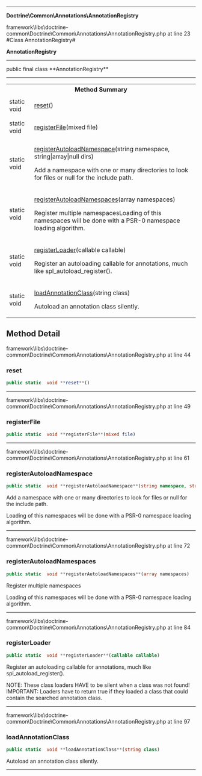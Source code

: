 - - -

**Doctrine\Common\Annotations\AnnotationRegistry**
<div class="location">framework\libs\doctrine-common\Doctrine\Common\Annotations\AnnotationRegistry.php at line 23</div>
#Class AnnotationRegistry#

**AnnotationRegistry**


- - -

<p class="signature">public final  class **AnnotationRegistry**</p>

- - -

<table id="summary_method">
<tr><th colspan="2">Method Summary</th></tr>
<tr>
<td class="type">static  void</td>
<td class="description"><p class="name"><a href="#reset">reset</a>()</p></td>
</tr>
<tr>
<td class="type">static  void</td>
<td class="description"><p class="name"><a href="#registerFile">registerFile</a>(mixed file)</p></td>
</tr>
<tr>
<td class="type">static  void</td>
<td class="description"><p class="name"><a href="#registerAutoloadNamespace">registerAutoloadNamespace</a>(string namespace, string|array|null dirs)</p><p class="description">Add a namespace with one or many directories to look for files or null for the include path.
</p></td>
</tr>
<tr>
<td class="type">static  void</td>
<td class="description"><p class="name"><a href="#registerAutoloadNamespaces">registerAutoloadNamespaces</a>(array namespaces)</p><p class="description">Register multiple namespacesLoading of this namespaces will be done with a PSR-0 namespace loading algorithm.</p></td>
</tr>
<tr>
<td class="type">static  void</td>
<td class="description"><p class="name"><a href="#registerLoader">registerLoader</a>(callable callable)</p><p class="description">Register an autoloading callable for annotations, much like spl_autoload_register().
</p></td>
</tr>
<tr>
<td class="type">static  void</td>
<td class="description"><p class="name"><a href="#loadAnnotationClass">loadAnnotationClass</a>(string class)</p><p class="description">Autoload an annotation class silently.</p></td>
</tr>
</table>

<h2 id="detail_method">Method Detail</h2>
<div class="location">framework\libs\doctrine-common\Doctrine\Common\Annotations\AnnotationRegistry.php at line 44</div>
<h3 id="reset()">reset</h3>

```php
public static  void **reset**()
```
<div class="details">
</div>

- - -

<div class="location">framework\libs\doctrine-common\Doctrine\Common\Annotations\AnnotationRegistry.php at line 49</div>
<h3 id="registerFile()">registerFile</h3>

```php
public static  void **registerFile**(mixed file)
```
<div class="details">
</div>

- - -

<div class="location">framework\libs\doctrine-common\Doctrine\Common\Annotations\AnnotationRegistry.php at line 61</div>
<h3 id="registerAutoloadNamespace()">registerAutoloadNamespace</h3>

```php
public static  void **registerAutoloadNamespace**(string namespace, string|array|null dirs)
```
<div class="details">
<p>Add a namespace with one or many directories to look for files or null for the include path.</p><p>Loading of this namespaces will be done with a PSR-0 namespace loading algorithm.</p></div>

- - -

<div class="location">framework\libs\doctrine-common\Doctrine\Common\Annotations\AnnotationRegistry.php at line 72</div>
<h3 id="registerAutoloadNamespaces()">registerAutoloadNamespaces</h3>

```php
public static  void **registerAutoloadNamespaces**(array namespaces)
```
<div class="details">
<p>Register multiple namespaces</p><p>Loading of this namespaces will be done with a PSR-0 namespace loading algorithm.</p></div>

- - -

<div class="location">framework\libs\doctrine-common\Doctrine\Common\Annotations\AnnotationRegistry.php at line 84</div>
<h3 id="registerLoader()">registerLoader</h3>

```php
public static  void **registerLoader**(callable callable)
```
<div class="details">
<p>Register an autoloading callable for annotations, much like spl_autoload_register().</p><p>NOTE: These class loaders HAVE to be silent when a class was not found!
IMPORTANT: Loaders have to return true if they loaded a class that could contain the searched annotation class.</p></div>

- - -

<div class="location">framework\libs\doctrine-common\Doctrine\Common\Annotations\AnnotationRegistry.php at line 97</div>
<h3 id="loadAnnotationClass()">loadAnnotationClass</h3>

```php
public static  void **loadAnnotationClass**(string class)
```
<div class="details">
<p>Autoload an annotation class silently.</p></div>

- - -

